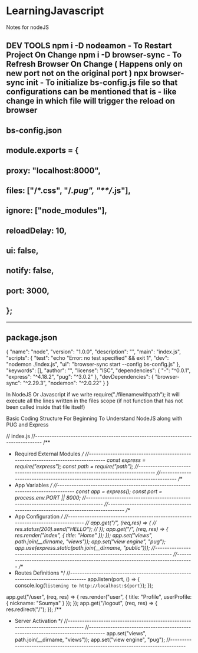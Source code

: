 # LearningJavascript
Notes for nodeJS

DEV TOOLS
	npm i -D nodeamon
		- To Restart Project On Change
	npm i -D browser-sync
		- To Refresh Browser On Change ( Happens only on new port not on the original port )
	npx browser-sync init
		- To initialize bs-config.js file so that configurations can be mentioned that is - like change in which file will trigger the reload on browser
-------------------------------------------------------------------------------------------------------------------------------------------------------------------
bs-config.json
-------------------------------------------------------------------------------------------------------------------------------------------------------------------
## module.exports = {
 ##   proxy: "localhost:8000",
 ##   files: ["**/*.css", "**/*.pug", "**/*.js"],
 ##   ignore: ["node_modules"],
 ##   reloadDelay: 10,
 ##   ui: false,
 ##   notify: false,
 ##   port: 3000,
 ## };
-------------------------------------------------------------------------------------------------------------------------------------------------------------------
package.json
-------------------------------------------------------------------------------------------------------------------------------------------------------------------
{
  "name": "node",
  "version": "1.0.0",
  "description": "",
  "main": "index.js",
  "scripts": {
    "test": "echo \"Error: no test specified\" && exit 1",
    "dev": "nodemon ./index.js",
    "ui": "browser-sync start --config bs-config.js"
  },
  "keywords": [],
  "author": "",
  "license": "ISC",
  "dependencies": {
    "-": "^0.0.1",
    "express": "^4.18.2",
    "pug": "^3.0.2"
  },
  "devDependencies": {
    "browser-sync": "^2.29.3",
    "nodemon": "^2.0.22"
  }
}


In NodeJS Or Javascript
 if we write require("./filenamewithpath");
it will execute all the lines written in the files scope (if not function that has not been called inside that file itself)


Basic Coding Structure For Beginning To Understand NodeJS along with PUG and Express

// index.js
//---------------------------------------------------------------------------------
/**
 * Required External Modules
 */
//---------------------------------------------------------------------------------
const express = require("express");
const path = require("path");
//---------------------------------------------------------------------------------
//---------------------------------------------------------------------------------
/**
 * App Variables
 */
//---------------------------------------------------------------------------------
const app = express();
const port = process.env.PORT || 8000; 
//---------------------------------------------------------------------------------
//---------------------------------------------------------------------------------
/**
 *  App Configuration
 */
//---------------------------------------------------------------------------------
// app.get("/", (req,res) => {
//     res.status(200).send("HELLO");
// });
app.get("/", (req, res) => {
    res.render("index", { title: "Home" });
  });
app.set("views", path.join(__dirname, "views"));
app.set("view engine", "pug");
app.use(express.static(path.join(__dirname, "public")));
//---------------------------------------------------------------------------------
//---------------------------------------------------------------------------------
/**
 * Routes Definitions
 */
//---------------------------------------------------------------------------------
app.listen(port, () => {
    console.log(`listening to http://localhost:${port}`);
});

app.get("/user", (req, res) => {
    res.render("user", { title: "Profile", userProfile: { nickname: "Soumya" } });
  });
  app.get("/logout", (req, res) => {
    res.redirect("/");
  });
/**
 * Server Activation
 */
//---------------------------------------------------------------------------------
//---------------------------------------------------------------------------------
app.set("views", path.join(__dirname, "views"));
app.set("view engine", "pug");
//---------------------------------------------------------------------------------
